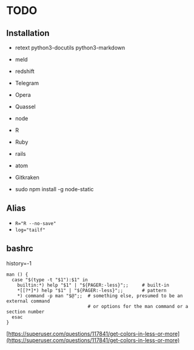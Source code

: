 # TODO

## Installation

- retext python3-docutils python3-markdown
- meld

- redshift
- Telegram
- Opera
- Quassel

- node
- R
- Ruby
- rails

- atom
- Gitkraken

- sudo npm install -g node-static

## Alias

- `R="R --no-save"`
- `log="tailf"`

## bashrc

history=-1

```
man () {
  case "$(type -t "$1"):$1" in
    builtin:*) help "$1" | "${PAGER:-less}";;     # built-in
    *[[?*]*) help "$1" | "${PAGER:-less}";;       # pattern
    *) command -p man "$@";;  # something else, presumed to be an external command
                              # or options for the man command or a section number
  esac
}
```

[https://superuser.com/questions/117841/get-colors-in-less-or-more](https://superuser.com/questions/117841/get-colors-in-less-or-more)
